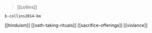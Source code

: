 
> [[collins]]


`b-collins2014-bm`

[[hinduism]]
[[oath-taking-rituals]]
[[sacrifice-offerings]]
[[violance]]